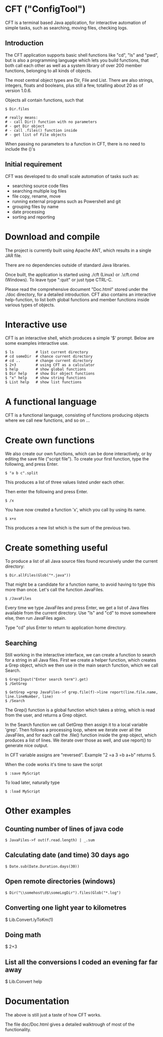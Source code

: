 # CFT ("ConfigTool")

CFT is a terminal based Java application, for interactive automation of simple
tasks, such as searching, moving files, checking logs. 

## Introduction

The CFT application supports basic shell functions like "cd", "ls" and "pwd", 
but is also a programming language which lets you build functions, that
both call each other as well as a system library of over 200 member functions,
belonging to all kinds of objects.

The most central object types are Dir, File and List. There are also strings, integers,
floats and booleans, plus still a few, totalling about 20 as of version 1.0.6. 

Objects all contain functions, such that

```
$ Dir.files

# really means: 
# - call Dir() function with no parameters
# - get Dir object
# - call .files() function inside 
# - get list of File objects
```

When passing no parameters to a function in CFT, there is no need to include the ()'s


## Initial requirement

CFT was developed to do small scale automation of tasks such as:

- searching source code files
- searching multiple log files
- file copy, rename, move
- running external programs such as Powershell and git
- grouping files by name
- date processing
- sorting and reporting


# Download and compile

The project is currently built using Apache ANT, which results in a single JAR file.

There are no dependencies outside of standard Java libraries.

Once built, the application is started using ./cft (Linux) or .\cft.cmd (Windows). To leave
type ":quit" or just type CTRL-C.

Please read the comprehensive document "Doc.html" stored under the ./doc directory, for
a detailed introduction. CFT also contains an interactive help-function, to list both
global functions and member functions inside various types of objects. 



# Interactive use

CFT is an interactive shell, which
produces a simple '$' prompt. Below are some examples interactive use.
```
$ ls          # list current directory
# cd someDir  # chance current directory
# cd ..       # change current directory
$ 2+3         # using CFT as a calculator
$ help        # show global functions
$ Dir help    # show Dir object functions
$ "x" help    # show string functions
$ List help   # show list functions
```

# A functional language

CFT is a functional language, consisting of functions producing objects where we call
new functions, and so on ...

# Create own functions

We also create our own functions, which can be done interactively, or by editing
the save file ("script file"). To create your first function, type the following, and press
Enter.

```
$ "a b c".split
```

This produces a list of three values listed under each other. 

Then enter the following and press Enter.

```
$ /x
```

You have now created a function 'x', which you call by using its name. 

```
$ x+x
```

This produces a new list which is the sum of the previous two. 

# Create something useful

To produce a list of all Java source files found recursively under the current directory:

```
$ Dir.allFiles(Glob("*.java"))
```

That might be a candidate for a function name, to avoid having to type this more than once.
Let's call the function JavaFiles.

```
$ /JavaFiles
```

Every time we type JavaFiles and press Enter, we get a list of Java files
available from the current directory. Use "ls" and "cd" to move somewhere else,
then run JavaFiles again.

Type "cd" plus Enter to return to application home directory.

## Searching

Still working in the interactive interface, we can create a function to search for
a string in all Java files. First we create a helper function, which creates a Grep
object, which we then use in the main search function, which we call Search.

```
$ Grep(Input("Enter search term").get)
$ /GetGrep

$ GetGrep =grep JavaFiles->f grep.file(f)->line report(line.file.name, line.lineNumber, line)
$ /Search
```

The Grep() function is a global function which takes a string, which is read from the user,
and returns a Grep object. 

In the Search function we call GetGrep then assign it to a local variable 'grep'. Then 
follows a processing loop, where we iterate over all the JavaFiles, and for each call
the .file() function inside the grep object, which produces a list of lines. We iterate
over those as well, and use report() to generate nice output.

In CFT variable assigns are "reversed". Example "2 =a 3 =b a+b" returns 5.

When the code works it's time to save the script

```
$ :save MyScript
```

To load later, naturally type

```
$ :load MyScript
```

# Other examples

## Counting number of lines of java code

```
$ JavaFiles->f out(f.read.length) | _.sum
```

## Calculating date (and time) 30 days ago

```
$ Date.sub(Date.Duration.days(30))
```

## Open remote directories (windows)

```
$ Dir("\\somehost\d$\someLogDir").files(Glob("*.log")

```

## Converting one light year to kilometres

$ Lib.Convert.lyToKm(1)

## Doing math

$ 2+3

## List all the conversions I coded an evening far far away

$ Lib.Convert help


# Documentation

The above is still just a taste of how CFT works. 

The file doc/Doc.html gives a detailed walktrough of most of the functionality.




